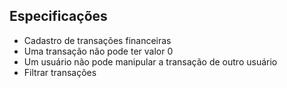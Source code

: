 ## Especificações
- Cadastro de transações financeiras
- Uma transação não pode ter valor 0
- Um usuário não pode manipular a transação de outro usuário
- Filtrar transações